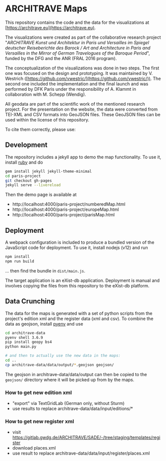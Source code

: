 # ARCHITRAVE Maps

This repository contains the code and the data for the visualizations at
[https://architrave.eu](https://architrave.eu).

The visualizations were created as part of the collaborative research project "*ARCHITRAVE Kunst und Architektur in Paris und Versailles im Spiegel deutscher Reiseberichte des Barock / Art and Architecture in Paris and Versailles in the Mirror of German Travelogues of the Baroque Period*", funded by the DFG and the ANR (FRAL 2016 program). 

The conceptualization of the visualizations was done in two steps. The first one was focused on the design and prototyping. It was maintained by V. Westrich ([https://github.com/vwestric/](https://github.com/vwestric/)). The second one included the implementation and the final launch and was performed by DFK Paris under the responsibility of A. Klammt in collaboration with M. Schepp (Wendig).

All geodata are part of the scientific work of the mentioned research project. For the presentation on the website, the data were converted from TEI-XML and CSV formats into GeoJSON files. These GeoJSON files can be used within the license of this repository. 

To cite them correctly, please use:

<!-- hier sollten wir dann einfach die Zitation von heiDATA einsetzen. Also etwa so:
Arnoux, Mathilde, 2020, "OwnReality. To Each His Own Reality [Research Data]", https://doi.org/10.11588/data/ZMIHMY, heiDATA, V2, UNF:6:X76d8KoGv90iVhPYxFovpg== [fileUNF] -->

      

## Development

The repository includes a jekyll app to demo the map functionality. To use it,
install [ruby](https://www.ruby-lang.org) and do

```bash
gem install jekyll jekyll-theme-minimal
cd paris-project
git checkout gh-pages
jekyll serve --livereload
```

Then the demo page is available at

* http://localhost:4000/paris-project/numberedMap.html
* http://localhost:4000/paris-project/europeMap.html
* http://localhost:4000/paris-project/parisMap.html

## Deployment

A webpack configuration is included to produce a bundled version of the
JavaScript code for deployment. To use it, install nodejs (v12) and run

```bash
npm install
npm run build
```

... then find the bundle in `dist/main.js`.

The target application is an eXist-db application. Deployment is manual and
involves copying the files from this repository to the eXist-db platform.

## Data Crunching

The data for the maps is generated with a set of python scripts from the
project's edition xml and the register data (xml and csv). To combine the data
as geojson, install [pyenv](https://github.com/pyenv/pyenv) and use

```bash
cd architrave-data
pyenv shell 3.6.9
pip install geopy bs4
python main.py

# and then to actually use the new data in the maps:
cd ..
cp architrave-data/data/output/*.geojson geojson/
```

The geojson in architrave-data/data/output can then be copied to the `geojson/`
directory where it will be picked up from by the maps.

### How to get new edition xml

* "export" via TextGridLab (German only, without Sturm)
* use results to replace architrave-data/data/input/editions/*

<!--### How to get new register csv

* visit the team's register google sheet
* download as .ods
* open the ods and "save a copy" as .csv (field delimiter: |, string delimiter: ")
* use result to replace architrave-data/data/input/PlacesRegister_current.csv -->

<!-- Ich kann mir gerade nicht vorstellen, dass es die Google Spreadsheets öffentlich zugänglich geben wird. Idealerweise müssten sie eigentlich mit in das Textgridrepo.-->

### How to get new register xml

* visit https://gitlab.gwdg.de/ARCHITRAVE/SADE/-/tree/staging/templates/register
* download places.xml
* use result to replace architrave-data/data/input/register/places.xml